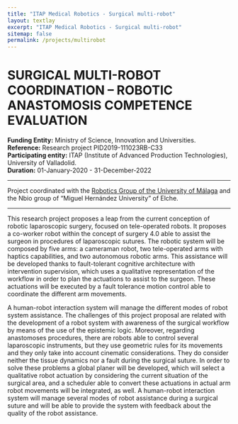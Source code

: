 ```yaml
---
title: "ITAP Medical Robotics - Surgical multi-robot"
layout: textlay
excerpt: "ITAP Medical Robotics - Surgical multi-robot"
sitemap: false
permalink: /projects/multirobot
---
```


# SURGICAL MULTI-ROBOT COORDINATION – ROBOTIC ANASTOMOSIS COMPETENCE EVALUATION

<b>Funding Entity:</b> Ministry of Science, Innovation and Universities.  
<b>Reference:</b>  Research project PID2019-111023RB-C33  
<b>Participating entity:</b> ITAP (Institute of Advanced Production Technologies), University of Valladolid.  
<b>Duration:</b> 01-January-2020 - 31-December-2022  

---

Project coordinated with the [Robotics Group of the University of Málaga](http://www.roboticamedica.uma.es/) and the Nbio group of “Miguel Hernández University” of Elche.  

---

This research project proposes a leap from the current conception of robotic laparoscopic surgery, focused on tele-operated robots. It proposes a co-worker robot within the concept of surgery 4.0 able to assist the surgeon in procedures of laparoscopic sutures. The robotic system will be composed by five arms: a cameraman robot, two tele-operated arms with haptics capabilities, and two autonomous robotic arms. This assistance will be developed thanks to fault-tolerant cognitive architecture with intervention supervision, which uses a qualitative representation of the workflow in order to plan the actuations to assist to the surgeon. These actuations will be executed by a fault tolerance motion control able to coordinate the different arm movements.

A human-robot interaction system will manage the different modes of robot system assistance. The challenges of this project proposal are related with the development of a robot system with awareness of the surgical workflow by means of the use of the epistemic logic. Moreover, regarding anastomoses procedures, there are robots able to control several laparoscopic instruments, but they use geometric rules for its movements and they only take into account cinematic considerations. They do consider neither the tissue dynamics nor a fault during the surgical suture. In order to solve these problems a global planer will be developed, which will select a qualitative robot actuation by considering the current situation of the surgical area, and a scheduler able to convert these actuations in actual arm robot movements will be integrated, as well. A human-robot interaction system will manage several modes of robot assistance during a surgical suture and will be able to provide the system with feedback about the quality of the robot assistance.